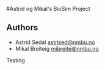 #Astrid og Mikal's BioSim Project

## Authors

- Astrid Sedal <astrised@nmbu.no>
- Mikal Breiteig <mibreite@nmbu.no>

Testing 